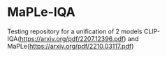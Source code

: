 # MaPLe-IQA
Testing repository for a unification of 2 models CLIP-IQA(https://arxiv.org/pdf/2207.12396.pdf) and MaPLe(https://arxiv.org/pdf/2210.03117.pdf)
